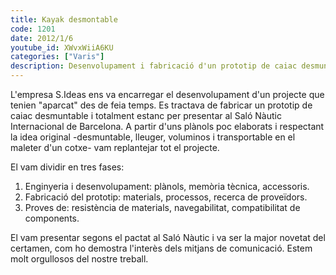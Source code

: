 ```yaml
---
title: Kayak desmontable
code: 1201
date: 2012/1/6
youtube_id: XWvxWiiA6KU
categories: ["Varis"]
description: Desenvolupament i fabricació d'un prototip de caiac desmuntable i estanc, que va ser la major novetat del Saló Nàutic Internacional de Barcelona.
---
```


L'empresa S.Ideas ens va encarregar el desenvolupament d'un projecte que tenien "aparcat" des de feia temps. Es tractava de fabricar un prototip de caiac desmuntable i totalment estanc per presentar al Saló Nàutic Internacional de Barcelona. A partir d'uns plànols poc elaborats i respectant la idea original -desmuntable, lleuger, voluminos i transportable en el maleter d'un cotxe- vam replantejar tot el projecte.

El vam dividir en tres fases:

1. Enginyeria i desenvolupament: plànols, memòria tècnica, accessoris.
2. Fabricació del prototip: materials, processos, recerca de proveïdors.
3. Proves de: resistència de materials, navegabilitat, compatibilitat de components.

El vam presentar segons el pactat al Saló Nàutic i va ser la major novetat del certamen, com ho demostra l'interès dels mitjans de comunicació. Estem molt orgullosos del nostre treball.
